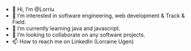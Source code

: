 - 👋 Hi, I’m @Lorriu
- 👀 I’m interested in software engineering, web development & Track & Field.
- 🌱 I’m currently learning java and javascript.
- 💞️ I’m looking to collaborate on any software projects.
- 📫 How to reach me on LinkedIn (Lorraine Ugen) 

<!---
Lorriu/Lorriu is a ✨ special ✨ repository because its `README.md` (this file) appears on your GitHub profile.
You can click the Preview link to take a look at your changes.
--->
